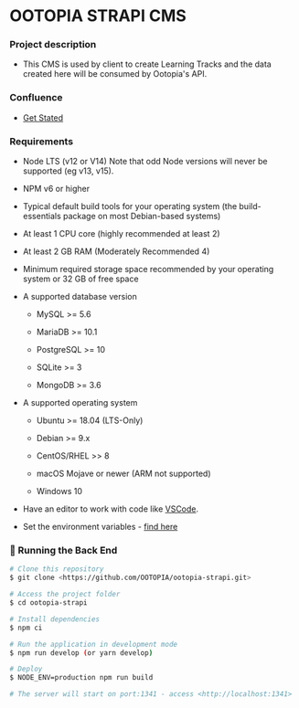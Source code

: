 # OOTOPIA STRAPI CMS

### Project description

- This CMS is used by client to create Learning Tracks and the data created here will be consumed by Ootopia's API.


### Confluence
- [Get Stated](https://devmagic.atlassian.net/wiki/spaces/~102890266/pages/2248540213/Get+Started+-+Ootopia)


### Requirements
-  Node LTS (v12 or V14) Note that odd Node versions will never be supported (eg v13, v15).

- NPM v6 or higher

- Typical default build tools for your operating system (the build-essentials package on most Debian-based systems)

- At least 1 CPU core (highly recommended at least 2)

- At least 2 GB RAM (Moderately Recommended 4)

- Minimum required storage space recommended by your operating system or 32 GB of free space

- A supported database version

	- MySQL >= 5.6

	- MariaDB >= 10.1

	- PostgreSQL >= 10

	- SQLite >= 3

	- MongoDB >= 3.6

- A supported operating system

	- Ubuntu >= 18.04 (LTS-Only)

	- Debian >= 9.x

	- CentOS/RHEL >> 8

	- macOS Mojave or newer (ARM not supported)

	- Windows 10

- Have an editor to work with code like [VSCode](https://code.visualstudio.com/).
- Set the environment variables - [find here](https://devmagic.atlassian.net/wiki/spaces/~102890266/pages/2225176585)


### 🎲 Running the Back End

```bash
# Clone this repository 
$ git clone <https://github.com/OOTOPIA/ootopia-strapi.git>

# Access the project folder
$ cd ootopia-strapi

# Install dependencies
$ npm ci

# Run the application in development mode
$ npm run develop (or yarn develop)

# Deploy
$ NODE_ENV=production npm run build

# The server will start on port:1341 - access <http://localhost:1341>
```
